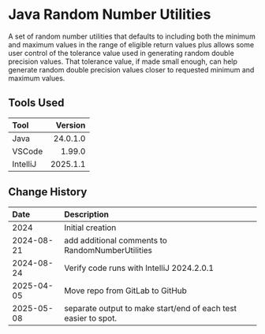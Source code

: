 # Java Random Number Utilities

A set of random number utilities that defaults to including both the minimum and maximum values 
in the range of eligible return values plus allows some user control of the tolerance value used in
generating random double precision values. 
That tolerance value, if made small enough, can help generate random double precision values closer to
requested minimum and maximum values.

## Tools Used

| Tool     |  Version |
|:---------|---------:|
| Java     | 24.0.1.0 |
| VSCode   |   1.99.0 |
| IntelliJ | 2025.1.1 |

## Change History

| Date       | Description                                                    |
|:-----------|:---------------------------------------------------------------|
| 2024       | Initial creation                                               |
| 2024-08-21 | add additional comments to RandomNumberUtilities               |
| 2024-08-24 | Verify code runs with IntelliJ 2024.2.0.1                      |
| 2025-04-05 | Move repo from GitLab to GitHub                                |
| 2025-05-08 | separate output to make start/end of each test easier to spot. |
